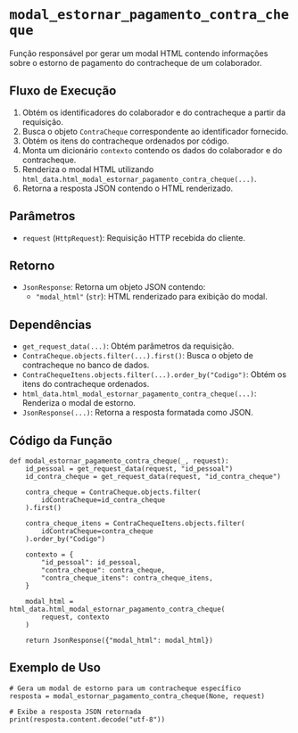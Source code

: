 # `modal_estornar_pagamento_contra_cheque`

Função responsável por gerar um modal HTML contendo informações sobre o estorno de pagamento do contracheque de um colaborador.

## Fluxo de Execução

1. Obtém os identificadores do colaborador e do contracheque a partir da requisição.
2. Busca o objeto `ContraCheque` correspondente ao identificador fornecido.
3. Obtém os itens do contracheque ordenados por código.
4. Monta um dicionário `contexto` contendo os dados do colaborador e do contracheque.
5. Renderiza o modal HTML utilizando `html_data.html_modal_estornar_pagamento_contra_cheque(...)`.
6. Retorna a resposta JSON contendo o HTML renderizado.

## Parâmetros

- `request` (`HttpRequest`): Requisição HTTP recebida do cliente.

## Retorno

- `JsonResponse`: Retorna um objeto JSON contendo:
  - `"modal_html"` (`str`): HTML renderizado para exibição do modal.

## Dependências

- `get_request_data(...)`: Obtém parâmetros da requisição.
- `ContraCheque.objects.filter(...).first()`: Busca o objeto de contracheque no banco de dados.
- `ContraChequeItens.objects.filter(...).order_by("Codigo")`: Obtém os itens do contracheque ordenados.
- `html_data.html_modal_estornar_pagamento_contra_cheque(...)`: Renderiza o modal de estorno.
- `JsonResponse(...)`: Retorna a resposta formatada como JSON.

## Código da Função

```{py3 linenums="1"}
def modal_estornar_pagamento_contra_cheque(_, request):
    id_pessoal = get_request_data(request, "id_pessoal")
    id_contra_cheque = get_request_data(request, "id_contra_cheque")

    contra_cheque = ContraCheque.objects.filter(
        idContraCheque=id_contra_cheque
    ).first()

    contra_cheque_itens = ContraChequeItens.objects.filter(
        idContraCheque=contra_cheque
    ).order_by("Codigo")

    contexto = {
        "id_pessoal": id_pessoal,
        "contra_cheque": contra_cheque,
        "contra_cheque_itens": contra_cheque_itens,
    }

    modal_html = html_data.html_modal_estornar_pagamento_contra_cheque(
        request, contexto
    )

    return JsonResponse({"modal_html": modal_html})
```

## Exemplo de Uso

```{py3 linenums="1"}
# Gera um modal de estorno para um contracheque específico
resposta = modal_estornar_pagamento_contra_cheque(None, request)

# Exibe a resposta JSON retornada
print(resposta.content.decode("utf-8"))
```
